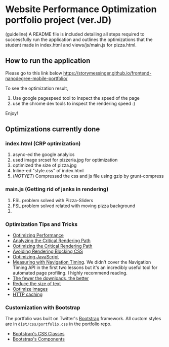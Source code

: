 # Website Performance Optimization portfolio project (ver.JD)

(guideline)
A README file is included detailing all steps required to successfully run the application and outlines the optimizations that the student made in index.html and views/js/main.js for pizza.html.

## How to run the application
Please go to this link below
https://storymessinger.github.io/frontend-nanodegree-mobile-portfolio/

To see the optimization result,
1. Use google pagespeed tool to inspect the speed of the page
2. use the chrome dev tools to inspect  the rendering speed :)

Enjoy!

## Optimizations currently done

### index.html (CRP optimization)
1. async-ed the google analyics
2. used image srcset for pizzeria.jpg for optimization
3. optimized the size of pizza.jpg
4. Inline-ed "style.css" of index.html
5. (*NOTYET*)  Compressed the  css and js file using gzip by grunt-compress

### main.js (Getting rid of janks in rendering)
1. FSL problem solved with Pizza-Sliders
2. FSL problem solved related with moving pizza background
3. 





### Optimization Tips and Tricks
* [Optimizing Performance](https://developers.google.com/web/fundamentals/performance/ "web performance")
* [Analyzing the Critical Rendering Path](https://developers.google.com/web/fundamentals/performance/critical-rendering-path/analyzing-crp.html "analyzing crp")
* [Optimizing the Critical Rendering Path](https://developers.google.com/web/fundamentals/performance/critical-rendering-path/optimizing-critical-rendering-path.html "optimize the crp!")
* [Avoiding Rendering Blocking CSS](https://developers.google.com/web/fundamentals/performance/critical-rendering-path/render-blocking-css.html "render blocking css")
* [Optimizing JavaScript](https://developers.google.com/web/fundamentals/performance/critical-rendering-path/adding-interactivity-with-javascript.html "javascript")
* [Measuring with Navigation Timing](https://developers.google.com/web/fundamentals/performance/critical-rendering-path/measure-crp.html "nav timing api"). We didn't cover the Navigation Timing API in the first two lessons but it's an incredibly useful tool for automated page profiling. I highly recommend reading.
* <a href="https://developers.google.com/web/fundamentals/performance/optimizing-content-efficiency/eliminate-downloads.html">The fewer the downloads, the better</a>
* <a href="https://developers.google.com/web/fundamentals/performance/optimizing-content-efficiency/optimize-encoding-and-transfer.html">Reduce the size of text</a>
* <a href="https://developers.google.com/web/fundamentals/performance/optimizing-content-efficiency/image-optimization.html">Optimize images</a>
* <a href="https://developers.google.com/web/fundamentals/performance/optimizing-content-efficiency/http-caching.html">HTTP caching</a>

### Customization with Bootstrap
The portfolio was built on Twitter's <a href="http://getbootstrap.com/">Bootstrap</a> framework. All custom styles are in `dist/css/portfolio.css` in the portfolio repo.

* <a href="http://getbootstrap.com/css/">Bootstrap's CSS Classes</a>
* <a href="http://getbootstrap.com/components/">Bootstrap's Components</a>
